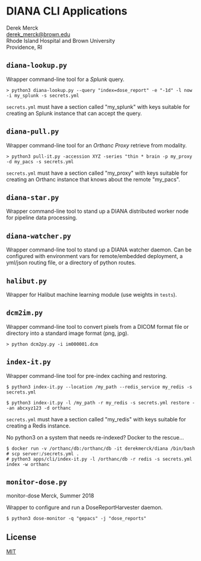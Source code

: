 DIANA CLI Applications
================

Derek Merck  
<derek_merck@brown.edu>  
Rhode Island Hospital and Brown University  
Providence, RI  
 
## `diana-lookup.py`

Wrapper command-line tool for a _Splunk_ query.

```
> python3 diana-lookup.py --query "index=dose_report" -e "-1d" -l now -i my_splunk -s secrets.yml
```

`secrets.yml` must have a section called "my_splunk" with keys suitable for creating
an Splunk instance that can accept the query.


## `diana-pull.py`

Wrapper command-line tool for an _Orthanc Proxy_ retrieve from modality.

```
> python3 pull-it.py -accession XYZ -series "thin * brain -p my_proxy -d my_pacs -s secrets.yml
```

`secrets.yml` must have a section called "my_proxy" with keys suitable for creating
an Orthanc instance that knows about the remote "my_pacs".


## `diana-star.py`

Wrapper command-line tool to stand up a DIANA distributed worker node for pipeline data processing.


## `diana-watcher.py`

Wrapper command-line tool to stand up a DIANA watcher daemon.  Can be configured with environment vars for remote/embedded deployment, a yml/json routing file, or a directory of python routes.


## `halibut.py`

Wrapper for Halibut machine learning module (use weights in `tests`).


## `dcm2im.py`

Wrapper command-line tool to convert pixels from a DICOM format file or directory
into a standard image format (png, jpg).

```
> python dcm2py.py -i im000001.dcm
```

## `index-it.py`

Wrapper command-line tool for pre-index caching and restoring.

```
$ python3 index-it.py --location /my_path --redis_service my_redis -s secrets.yml

$ python3 index-it.py -l /my_path -r my_redis -s secrets.yml restore --an abcxyz123 -d orthanc
```

`secrets.yml` must have a section called "my_redis" with keys suitable for creating
a Redis instance.

No python3 on a system that needs re-indexed?  Docker to the rescue...

```
$ docker run -v /orthanc/db:/orthanc/db -it derekmerck/diana /bin/bash
# scp server:/secrets.yml .
# python3 apps/cli/index-it.py -l /orthanc/db -r redis -s secrets.yml index -w orthanc
```

## `monitor-dose.py`

monitor-dose
Merck, Summer 2018

Wrapper to configure and run a DoseReportHarvester daemon.

```
$ python3 dose-monitor -q "gepacs" -j "dose_reports"
```



License
-------------

[MIT](http://opensource.org/licenses/mit-license.html)
